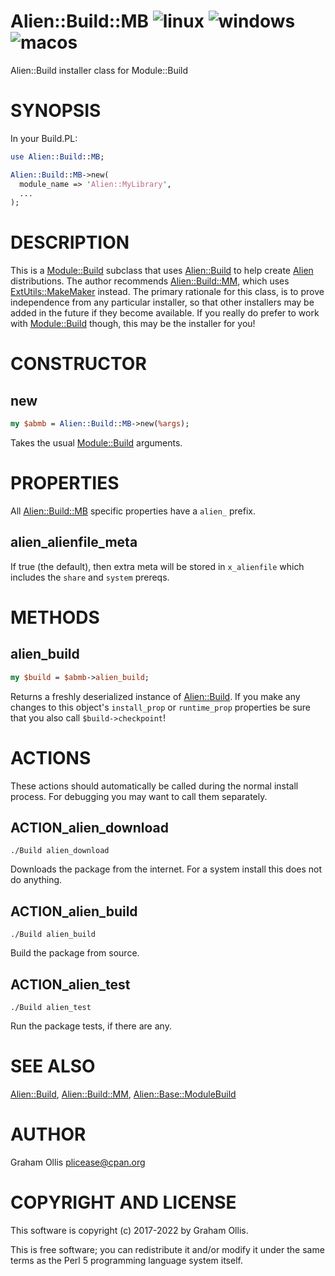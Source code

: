 # Alien::Build::MB ![linux](https://github.com/PerlAlien/Alien-Build-MB/workflows/linux/badge.svg) ![windows](https://github.com/PerlAlien/Alien-Build-MB/workflows/windows/badge.svg) ![macos](https://github.com/PerlAlien/Alien-Build-MB/workflows/macos/badge.svg)

Alien::Build installer class for Module::Build

# SYNOPSIS

In your Build.PL:

```perl
use Alien::Build::MB;

Alien::Build::MB->new(
  module_name => 'Alien::MyLibrary',
  ...
);
```

# DESCRIPTION

This is a [Module::Build](https://metacpan.org/pod/Module::Build) subclass that uses [Alien::Build](https://metacpan.org/pod/Alien::Build) to
help create [Alien](https://metacpan.org/pod/Alien) distributions.  The author recommends
[Alien::Build::MM](https://metacpan.org/pod/Alien::Build::MM), which uses [ExtUtils::MakeMaker](https://metacpan.org/pod/ExtUtils::MakeMaker) instead.
The primary rationale for this class, is to prove independence
from any particular installer, so that other installers may be
added in the future if they become available.  If you really do
prefer to work with [Module::Build](https://metacpan.org/pod/Module::Build) though, this may be the
installer for you!

# CONSTRUCTOR

## new

```perl
my $abmb = Alien::Build::MB->new(%args);
```

Takes the usual [Module::Build](https://metacpan.org/pod/Module::Build) arguments.

# PROPERTIES

All [Alien::Build::MB](https://metacpan.org/pod/Alien::Build::MB) specific properties have a `alien_` prefix.

## alien\_alienfile\_meta

If true (the default), then extra meta will be stored in `x_alienfile` which includes
the `share` and `system` prereqs.

# METHODS

## alien\_build

```perl
my $build = $abmb->alien_build;
```

Returns a freshly deserialized instance of [Alien::Build](https://metacpan.org/pod/Alien::Build).  If you make
any changes to this object's `install_prop` or `runtime_prop` properties
be sure that you also call `$build->checkpoint`!

# ACTIONS

These actions should automatically be called during the normal install
process.  For debugging you may want to call them separately.

## ACTION\_alien\_download

```
./Build alien_download
```

Downloads the package from the internet.  For a system install this does
not do anything.

## ACTION\_alien\_build

```
./Build alien_build
```

Build the package from source.

## ACTION\_alien\_test

```
./Build alien_test
```

Run the package tests, if there are any.

# SEE ALSO

[Alien::Build](https://metacpan.org/pod/Alien::Build), [Alien::Build::MM](https://metacpan.org/pod/Alien::Build::MM), [Alien::Base::ModuleBuild](https://metacpan.org/pod/Alien::Base::ModuleBuild)

# AUTHOR

Graham Ollis <plicease@cpan.org>

# COPYRIGHT AND LICENSE

This software is copyright (c) 2017-2022 by Graham Ollis.

This is free software; you can redistribute it and/or modify it under
the same terms as the Perl 5 programming language system itself.
